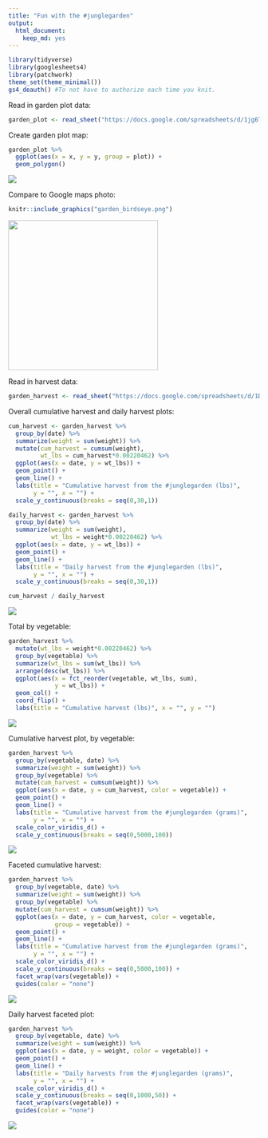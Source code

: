 ```yaml
---
title: "Fun with the #junglegarden"
output: 
  html_document:
    keep_md: yes
---
```





```r
library(tidyverse)
library(googlesheets4)
library(patchwork)
theme_set(theme_minimal())
gs4_deauth() #To not have to authorize each time you knit.
```

Read in garden plot data:

```r
garden_plot <- read_sheet("https://docs.google.com/spreadsheets/d/1jg6TTJWZhzaUo2WvW30g3bHbNPA4RD5nNs8l0HNSiaM/edit?usp=sharing")
```

Create garden plot map:

```r
garden_plot %>% 
  ggplot(aes(x = x, y = y, group = plot)) +
  geom_polygon()
```

![](jungle_garden_plot_files/figure-html/unnamed-chunk-3-1.png)<!-- -->

Compare to Google maps photo:


```r
knitr::include_graphics("garden_birdseye.png")
```

<img src="garden_birdseye.png" width="300" />


Read in harvest data:

```r
garden_harvest <- read_sheet("https://docs.google.com/spreadsheets/d/1DekSazCzKqPS2jnGhKue7tLxRU3GVL1oxi-4bEM5IWw/edit?usp=sharing")
```

Overall cumulative harvest and daily harvest plots:

```r
cum_harvest <- garden_harvest %>% 
  group_by(date) %>% 
  summarize(weight = sum(weight)) %>% 
  mutate(cum_harvest = cumsum(weight),
         wt_lbs = cum_harvest*0.00220462) %>%
  ggplot(aes(x = date, y = wt_lbs)) +
  geom_point() +
  geom_line() +
  labs(title = "Cumulative harvest from the #junglegarden (lbs)",
       y = "", x = "") +
  scale_y_continuous(breaks = seq(0,30,1))

daily_harvest <- garden_harvest %>% 
  group_by(date) %>% 
  summarize(weight = sum(weight),
            wt_lbs = weight*0.00220462) %>% 
  ggplot(aes(x = date, y = wt_lbs)) +
  geom_point() +
  geom_line() +
  labs(title = "Daily harvest from the #junglegarden (lbs)",
       y = "", x = "") +
  scale_y_continuous(breaks = seq(0,30,1))

cum_harvest / daily_harvest
```

![](jungle_garden_plot_files/figure-html/unnamed-chunk-6-1.png)<!-- -->

Total by vegetable:


```r
garden_harvest %>% 
  mutate(wt_lbs = weight*0.00220462) %>%
  group_by(vegetable) %>% 
  summarize(wt_lbs = sum(wt_lbs)) %>% 
  arrange(desc(wt_lbs)) %>% 
  ggplot(aes(x = fct_reorder(vegetable, wt_lbs, sum),
             y = wt_lbs)) +
  geom_col() +
  coord_flip() +
  labs(title = "Cumulative harvest (lbs)", x = "", y = "")
```

![](jungle_garden_plot_files/figure-html/unnamed-chunk-7-1.png)<!-- -->


Cumulative harvest plot, by vegetable:

```r
garden_harvest %>% 
  group_by(vegetable, date) %>% 
  summarize(weight = sum(weight)) %>% 
  group_by(vegetable) %>% 
  mutate(cum_harvest = cumsum(weight)) %>%
  ggplot(aes(x = date, y = cum_harvest, color = vegetable)) +
  geom_point() +
  geom_line() +
  labs(title = "Cumulative harvest from the #junglegarden (grams)",
       y = "", x = "") +
  scale_color_viridis_d() +
  scale_y_continuous(breaks = seq(0,5000,100))
```

![](jungle_garden_plot_files/figure-html/unnamed-chunk-8-1.png)<!-- -->

Faceted cumulative harvest:

```r
garden_harvest %>% 
  group_by(vegetable, date) %>% 
  summarize(weight = sum(weight)) %>% 
  group_by(vegetable) %>% 
  mutate(cum_harvest = cumsum(weight)) %>%
  ggplot(aes(x = date, y = cum_harvest, color = vegetable, 
             group = vegetable)) +
  geom_point() +
  geom_line() +
  labs(title = "Cumulative harvest from the #junglegarden (grams)",
       y = "", x = "") +
  scale_color_viridis_d() +
  scale_y_continuous(breaks = seq(0,5000,100)) +
  facet_wrap(vars(vegetable)) +
  guides(color = "none")
```

![](jungle_garden_plot_files/figure-html/unnamed-chunk-9-1.png)<!-- -->

Daily harvest faceted plot:

```r
garden_harvest %>% 
  group_by(vegetable, date) %>% 
  summarize(weight = sum(weight)) %>% 
  ggplot(aes(x = date, y = weight, color = vegetable)) +
  geom_point() +
  geom_line() +
  labs(title = "Daily harvests from the #junglegarden (grams)",
       y = "", x = "") +
  scale_color_viridis_d() +
  scale_y_continuous(breaks = seq(0,1000,50)) +
  facet_wrap(vars(vegetable)) +
  guides(color = "none")
```

![](jungle_garden_plot_files/figure-html/unnamed-chunk-10-1.png)<!-- -->




